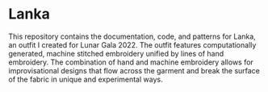 # Lanka
 This repository contains the documentation, code, and patterns for Lanka, an outfit I created for Lunar Gala 2022. The outfit features computationally generated, machine stitched embroidery unified by lines of hand embroidery. The combination of hand and machine embroidery allows for improvisational designs that flow across the garment and break the surface of the fabric in unique and experimental ways.
